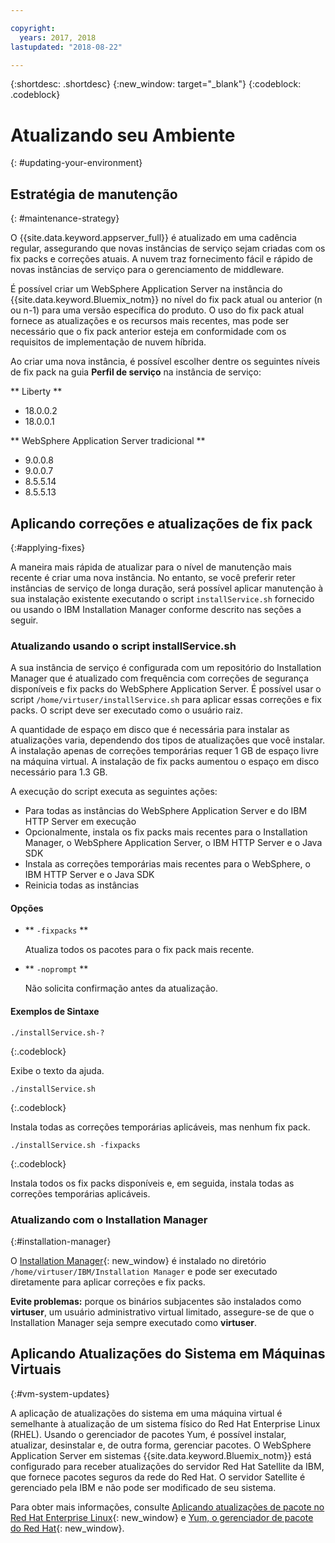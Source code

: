 ```yaml
---

copyright:
  years: 2017, 2018
lastupdated: "2018-08-22"

---
```


{:shortdesc: .shortdesc}
{:new_window: target="_blank"}
{:codeblock: .codeblock}

# Atualizando seu Ambiente
{: #updating-your-environment}

## Estratégia de manutenção
{: #maintenance-strategy}

O {{site.data.keyword.appserver_full}} é atualizado em uma cadência regular, assegurando que novas instâncias de
serviço sejam criadas com os fix packs e correções atuais. A
nuvem traz fornecimento fácil e rápido de novas instâncias de serviço para o gerenciamento de middleware.

É possível criar um WebSphere Application Server na instância do {{site.data.keyword.Bluemix_notm}} no nível do fix
pack atual ou anterior (n ou n-1) para uma versão específica do produto. O uso do fix pack atual fornece as atualizações e os recursos
mais recentes, mas pode ser necessário que o fix pack anterior esteja em conformidade com os requisitos de
implementação de nuvem híbrida.

Ao criar uma nova instância, é possível escolher dentre os seguintes níveis de fix pack na guia **Perfil de serviço** na instância de serviço:

** Liberty **
  * 18.0.0.2
  * 18.0.0.1

** WebSphere Application Server tradicional **
  * 9.0.0.8
  * 9.0.0.7
  * 8.5.5.14
  * 8.5.5.13

## Aplicando correções e atualizações de fix pack
{:#applying-fixes}

A maneira mais rápida de atualizar para o nível de manutenção mais recente é criar uma nova instância. No entanto, se você preferir reter instâncias de serviço de longa duração, será possível aplicar manutenção à sua instalação existente executando o script `installService.sh` fornecido ou usando o IBM Installation Manager conforme descrito nas seções a seguir.

### Atualizando usando o script installService.sh

A sua instância de serviço é configurada com um repositório do Installation Manager que é atualizado com frequência com correções de segurança disponíveis e fix packs do WebSphere Application Server. É possível usar o script `/home/virtuser/installService.sh` para aplicar essas correções e fix packs. O script deve ser executado como o usuário raiz.

A quantidade de espaço em disco que é necessária para instalar as atualizações varia, dependendo dos tipos de atualizações que você instalar. A instalação apenas de correções temporárias requer 1 GB de espaço livre na máquina virtual. A instalação de fix
packs aumentou o espaço em disco necessário para 1.3 GB.

A execução do script executa as seguintes ações:

* Para todas as instâncias do WebSphere Application Server e do IBM HTTP Server em execução
* Opcionalmente, instala os fix packs mais recentes para o Installation Manager, o WebSphere Application Server, o IBM HTTP
Server e o Java SDK
* Instala as correções temporárias mais recentes para o WebSphere, o IBM HTTP Server e o Java SDK
* Reinicia todas as instâncias

#### Opções
* ** ` -fixpacks ` **

    Atualiza todos os pacotes para o fix pack mais recente.
* ** ` -noprompt ` **

    Não solicita confirmação antes da atualização.

#### Exemplos de Sintaxe

```
./installService.sh-?
```
{:.codeblock}

Exibe o texto da ajuda.


```
./installService.sh
```
{:.codeblock}

Instala todas as correções temporárias aplicáveis, mas nenhum fix pack.


```
./installService.sh -fixpacks
```
{:.codeblock}

Instala todos os fix packs disponíveis e, em seguida, instala todas as correções temporárias aplicáveis.

### Atualizando com o Installation Manager
{:#installation-manager}

O [Installation Manager](http://www.ibm.com/support/knowledgecenter/SSDV2W_1.8.3/com.ibm.cic.agent.ui.doc/helpindex_imic.html){: new_window} é instalado no diretório `/home/virtuser/IBM/Installation Manager` e pode ser executado diretamente para aplicar correções e fix packs.

**Evite problemas:** porque os binários subjacentes são instalados como **virtuser**, um usuário administrativo virtual limitado, assegure-se de que o Installation Manager seja sempre executado como **virtuser**.

## Aplicando Atualizações do Sistema em Máquinas Virtuais
{:#vm-system-updates}

A aplicação de atualizações do sistema em uma máquina virtual é semelhante à atualização de um sistema físico do Red Hat
Enterprise Linux (RHEL). Usando o gerenciador de pacotes Yum, é possível instalar, atualizar, desinstalar e, de outra forma, gerenciar pacotes. O WebSphere Application Server em sistemas {{site.data.keyword.Bluemix_notm}} está configurado para receber atualizações do servidor Red Hat Satellite da IBM, que fornece pacotes seguros da rede do Red Hat. O servidor Satellite é gerenciado
pela IBM e não pode ser modificado de seu sistema.

Para obter mais informações, consulte [Aplicando atualizações de pacote no Red Hat Enterprise Linux](https://access.redhat.com/articles/11258#rhel6){: new_window} e [Yum, o gerenciador de pacote do Red Hat](https://access.redhat.com/documentation/en-US/Red_Hat_Enterprise_Linux/6/html/Deployment_Guide/ch-yum.html){: new_window}.
